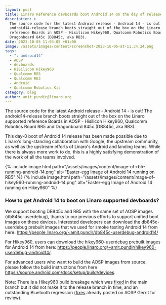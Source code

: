 ```yaml
---
layout: post
title: Linaro Reference devboards boot Android 14 on the day of release
description: >
  The source code for the latest Android release - Android 14 - is out! The
  android14-release branch boots straight out of the box on the Linaro supported
  reference Boards in AOSP - Hisilicon Hikey960, Qualcomm Robotics Board RB5 and
  Dragonboard 845c (DB845c, aka RB3).
date: 2023-10-05 11:03:05 +01:00
image: /assets/images/content/screenshot-2023-10-05-at-11.34.24.png
tags:
  - ": android14"
  - AOSP
  - devboards
  - HiSilicon Hikey960
  - Qualcomm RB5
  - Qualcomm RB3
  - Android
  - Qualcomm Robotics Kit
category: blog
author: amit.pundir@linaro.org
---
```

The source code for the latest Android release - Android 14 - is out! The android14-release branch boots straight out of the box on the Linaro supported reference Boards in AOSP - Hisilicon Hikey960, Qualcomm Robotics Board RB5 and Dragonboard 845c (DB845c, aka RB3).

This day-0 boot of Android 14 release has been made possible due to Linaro's long-standing collaboration with Google, the upstream community, as well as the upstream efforts of Linaro's Android and landing teams. While there is always more work to do, this is a highly satisfying demonstration of the work of all the teams involved.

{% include image.html path="/assets/images/content/image-of-rb5-running-android-14.png" alt="Easter-egg Image of Android 14 running on RB5" %}  {% include image.html path="/assets/images/content/image-of-hikey960-running-android-14.png" alt="Easter-egg Image of Android 14 running on Hikey960" %}

### How to get Android 14 to boot on Linaro supported devboards?

We support booting DB845c and RB5 with the same set of AOSP images (db845c-userdebug), thanks to our previous efforts to support unified boot images on these devices. Interested developers can download the db845c-userdebug prebuilt images that we used for smoke testing Android 14 from here: <https://people.linaro.org/~amit.pundir/db845c-userdebug-android14/>

For Hikey960, users can download the hikey960-userdebug prebuilt images for Android 14 from here: <https://people.linaro.org/~amit.pundir/hikey960-userdebug-android14/>.

For advanced users who want to build the AOSP images from source, please follow the build instructions from here <https://source.android.com/docs/setup/build/devices>.

Note: There is a Hikey960 build breakage which was [fixed](https://android.googlesource.com/device/linaro/hikey/+/743f509b2c692c67076d7a1ff7c2e297a06ff5d5) in the main branch but it did not make it to the release branch in time, and an outstanding Bluetooth regression ([fixes](https://android-review.googlesource.com/c/platform/packages/modules/Bluetooth/+/2765386) already posted on AOSP Gerrit for review).